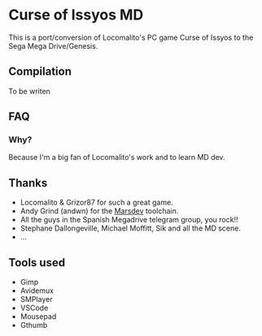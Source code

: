 # Curse of Issyos MD
This is a port/conversion of Locomalito's PC game Curse of Issyos to the Sega
Mega Drive/Genesis. 

## Compilation
To be writen

## FAQ
### Why?
Because I'm a big fan of Locomalito's work and to learn MD dev.

## Thanks
- Locomalito & Grizor87 for such a great game.
- Andy Grind (andwn) for the [Marsdev](https://github.com/andwn/marsdev) toolchain.
- All the guys in the Spanish Megadrive telegram group, you rock!!
- Stephane Dallongeville, Michael Moffitt, Sik and all the MD scene.
- ...

## Tools used
- Gimp
- Avidemux
- SMPlayer
- VSCode
- Mousepad
- Gthumb
